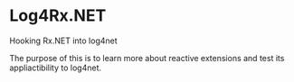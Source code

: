 # Log4Rx.NET
Hooking Rx.NET into log4net

The purpose of this is to learn more about reactive extensions and test its appliactibility to log4net.
